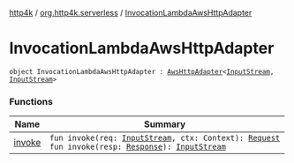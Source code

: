 [http4k](../../index.md) / [org.http4k.serverless](../index.md) / [InvocationLambdaAwsHttpAdapter](./index.md)

# InvocationLambdaAwsHttpAdapter

`object InvocationLambdaAwsHttpAdapter : `[`AwsHttpAdapter`](../-aws-http-adapter/index.md)`<`[`InputStream`](https://docs.oracle.com/javase/9/docs/api/java/io/InputStream.html)`, `[`InputStream`](https://docs.oracle.com/javase/9/docs/api/java/io/InputStream.html)`>`

### Functions

| Name | Summary |
|---|---|
| [invoke](invoke.md) | `fun invoke(req: `[`InputStream`](https://docs.oracle.com/javase/9/docs/api/java/io/InputStream.html)`, ctx: Context): `[`Request`](../../org.http4k.core/-request/index.md)<br>`fun invoke(resp: `[`Response`](../../org.http4k.core/-response/index.md)`): `[`InputStream`](https://docs.oracle.com/javase/9/docs/api/java/io/InputStream.html) |
